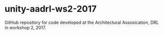 # unity-aadrl-ws2-2017
GitHub repository for code developed at the Architectural Assosication, DRL in workshop 2, 2017.
